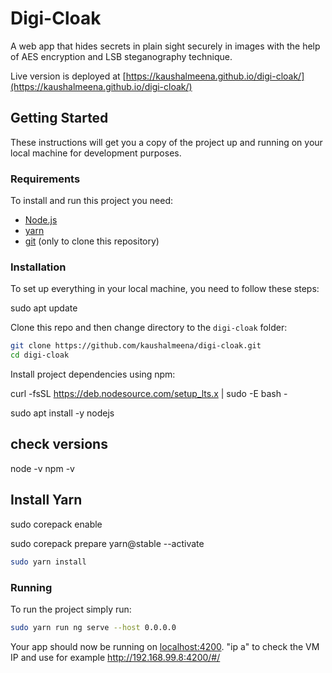 # Digi-Cloak

A web app that hides secrets in plain sight securely in images with the help of AES encryption and LSB steganography technique.

Live version is deployed at [https://kaushalmeena.github.io/digi-cloak/](https://kaushalmeena.github.io/digi-cloak/)

## Getting Started

These instructions will get you a copy of the project up and running on your local machine for development purposes.

### Requirements

To install and run this project you need:

- [Node.js](https://nodejs.org/ "Node.js")
- [yarn](https://classic.yarnpkg.com/lang/en/docs/install/ "yarn") 
- [git](https://git-scm.com/downloads "git") (only to clone this repository)

### Installation

To set up everything in your local machine, you need to follow these steps:

sudo apt update 

Clone this repo and then change directory to the `digi-cloak` folder:

```bash
git clone https://github.com/kaushalmeena/digi-cloak.git
cd digi-cloak
```

Install project dependencies using npm:

curl -fsSL https://deb.nodesource.com/setup_lts.x | sudo -E bash -

sudo apt install -y nodejs

## check versions

node -v
npm -v

## Install Yarn

sudo corepack enable

sudo corepack prepare yarn@stable --activate

```bash
sudo yarn install
```

### Running

To run the project simply run:

```bash
sudo yarn run ng serve --host 0.0.0.0
```

Your app should now be running on [localhost:4200](http://localhost:4200/).
"ip a" to check the VM IP and use for example http://192.168.99.8:4200/#/

